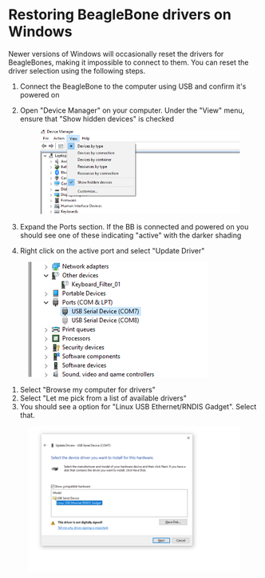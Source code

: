 # Restoring BeagleBone drivers on Windows

Newer versions of Windows will occasionally reset the drivers for BeagleBones, making it impossible to connect to them. You can reset the driver selection using the following steps.

1. Connect the BeagleBone to the computer using USB and confirm it's powered on
2.  Open "Device Manager" on your computer. Under the "View" menu, ensure that "Show hidden devices" is checked

    <figure><img src="../.gitbook/assets/Restore BB drivers 2022-10-13 101442.png" alt=""><figcaption></figcaption></figure>
3. Expand the Ports section. If the BB is connected and powered on you should see one of these indicating "active" with the darker shading
4. Right click on the active port and select "Update Driver"

<figure><img src="../.gitbook/assets/Restore BB drivers 2022-10-13 101513.png" alt=""><figcaption></figcaption></figure>

1. Select "Browse my computer for drivers"
2. Select "Let me pick from a list of available drivers"
3. You should see a option for "Linux USB Ethernet/RNDIS Gadget". Select that.

<figure><img src="../.gitbook/assets/Restore BB drivers 2022-10-13 101633.png" alt=""><figcaption></figcaption></figure>
